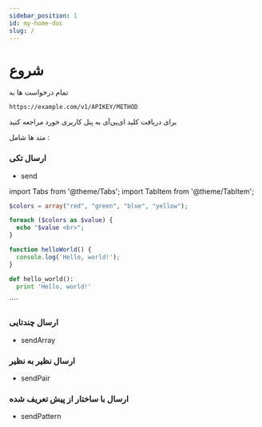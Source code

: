 ```yaml
---
sidebar_position: 1
id: my-home-doc
slug: /
---
```




# شروع

تمام درخواست ها به

```
https://example.com/v1/APIKEY/METHOD
```

برای دریافت کلید ای‌پی‌آی به پنل کاربری خورد مراجعه کنید

متد ها شامل :



### ارسال تکی

- send


import Tabs from '@theme/Tabs';
import TabItem from '@theme/TabItem';



<Tabs>
<TabItem value="php" label="PHP ">

```php
$colors = array("red", "green", "blue", "yellow");

foreach ($colors as $value) {
  echo "$value <br>";
}
```

</TabItem>
<TabItem value="javascript">

```js
function helloWorld() {
  console.log('Hello, world!');
}
```

</TabItem>
<TabItem value="python">

```py
def hello_world():
  print 'Hello, world!'
```

</TabItem>
</Tabs>
````




### ارسال چندتایی

- sendArray

### ارسال نظیر به نظیر

- sendPair

### ارسال با ساختار از پیش تعریف شده

- sendPattern
